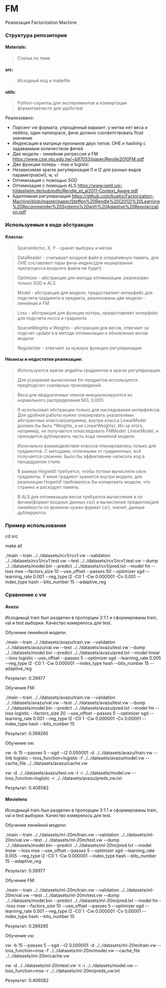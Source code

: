 # FM
Реализация Factorization Machine

### Структура репозитория

#### Materials:
> Статьи по теме

#### src:
> Исходный код и makefile

#### utils: 
> Python-скрипты для экспериментов и конвертации форматов(чисто для удобства)

Реализовано:
* Парсинг vw формата, упрощённый вариант: у метки нет веса и лейбла, один namespace, фиче должно соответствовать float значение
* Индексация в матрице признаков двух типов: OHE и hashing с задаваемым количеством фичей
* Две модели - линейная регрессия и FM https://www.csie.ntu.edu.tw/~b97053/paper/Rendle2010FM.pdf
* Две функции потерь - mse и logistic
* Независимая sparse регуляризация l1 и l2 для разных видов параметров(w0, w, v)
* Оптимизация с помощью SGD
* Оптимизация с помощью ALS https://www.ismll.uni-hildesheim.de/pub/pdfs/Rendle_et_al2011-Context_Aware.pdf
* Адаптивная регуляризация https://github.com/buptjz/Factorization-Machine/blob/master/paper/Steffen%20Rendle%20(2012)%20Learning%20Recommender%20Systems%20with%20Adaptive%20Regularization.pdf


### Используемые в коде абстракции

#### Классы:
> SparseVector, X, Y - хранят выборку и метки

> DataReader - считывает входной файл в оперативную память, для OHE составляют пары фича-индекс(для хеширования препроцесса входного файла не будет)

> Optimizer - абстракция для метода оптимизации, реализован только SGD и ALS

> Model - абстракция для модели, предоставляет интерфейс для подсчета градиента и предикта, реализованы две модели - линейная и FM

> Loss - абстракция для функции потерь, предоставляет интерфейс для подсчета лосса и градиента

> SparseWeights и Weights - абстракция для весов, отвечает за подсчет update'а в методе оптимизации и обновление весов модели

> Regularizer - отвечает за нужную функцию регуляризации

#### Нюансы и недостатки реализации:

> Используются sparse апдейты градиeнтов и sparse регуляризация.

> Для ускорения вычисления fm-предиктов используется предподсчет скалярных произведений.

> Веса для квадратичных членов инициализируются из нормального распределения N(0, 0.001).

> Я использовал абстракции только для наследования интерфейсов. Для удобной работы нужно оперировать указателями абстрактных классов(например, внутри класса LinearModel должен бы быть *Weights, а не LinearWeights). Из-за этого, например, не получается отнаследовать FMModel: LinearModel, и приходится дублировать часть кода линейной модели.

> Изначально взаимодействия классов планировались только для градиентов. С методами, отличными от градиентных, всё получается сложнее. Было бы эффективнее написать код в процедурном стиле.

> В рамках Hogwild! требуется, чтобы потоки вычисляли свои градиенты. У меня градиент хранится внутри модели, для реализации Hogwild! требовалось бы копировать модели, что странно и расходует память.

> В ALS для оптимизации весов требуются вычисления и по фичам(формат входных данных csc) и вычисление предиктов(для линейности по времени нужен формат csr), значит, данные дублируются.


### Пример использования

cd src

make all

./main --train ../../datasets/rcv1/rcv1.vw --validation ../../datasets/rcv1/rcv1.test.vw --test ../../datasets/rcv1/rcv1.test.vw --dump ../../datasets/model.bin --predict ../../datasets/rcv1/pred.txt --model fm --loss mse --factors_size 10 --use_offset --passes 50 --optimizer sgd --learning_rate 0.001 --reg_type l2 -C0 1 -Cw 0.000001 -Cv 0.001 --index_type hash --bits_number 15 --adaptive_reg


### Сравнение c vw 

#### Avazu

Исходныцй train был разделен в пропорции 3:1:1 и сформированы train, val и test выборки. Качество измерялось для test. 

Обучение линейной модели:

./main --train ../../datasets/avazu/train.vw --validation ../../datasets/avazu/val.vw --test ../../datasets/avazu/test.vw --dump ../../datasets/model.bin --predict ../../datasets/avazu/pred.txt --model linear --loss logistic --use_offset --passes 5 --optimizer sgd --learning_rate 0.005 --reg_type l2 -C0 1 -Cw 0.000001 --index_type hash --bits_number 15 --adaptive_reg

Результат:
0.39977

Обучение FM:

./main --train ../../datasets/avazu/train.vw --validation ../../datasets/avazu/val.vw --test ../../datasets/avazu/test.vw --dump ../../datasets/model.bin --predict ../../datasets/avazu/pred.txt --model fm --loss logistic --factors_size 20 --use_offset --passes 5 --optimizer sgd --learning_rate 0.001 --reg_type l2 -C0 1 -Cw 0.000001 -Cv 0.00001 --index_type hash --bits_number 15

Результат:
0.399265

Обучение vw:

vw -b 15 --passes 5 --sgd --l2 0.000001 -d ../../datasets/avazu/train.vw --link logistic --loss_function=logistic -f ../../datasets/avazu/model.vw --cache_file ../../datasets/avazu/cache.vw

vw -d ../../datasets/avazu/test.vw -t -i ../../datasets/model.vw --loss_function=logistic -r ../../datasets/avazu/preds_vw.txt

Результат:
0.406582

#### Movielens

Исходныцй train был разделен в пропорции 3:1:1 и сформированы train, val и test выборки. Качество измерялось для test. 

Обучение линейной модели:

./main --train ../../datasets/ml-20m/train.vw --validation ../../datasets/ml-20m/val.vw --test ../../datasets/ml-20m/test.vw --dump ../../datasets/model.bin --predict ../../datasets/ml-20m/pred.txt --model linear --loss mse --use_offset --passes 5 --optimizer sgd --learning_rate 0.005 --reg_type l2 -C0 1 -Cw 0.000001 --index_type hash --bits_number 15 --adaptive_reg

Результат:
0.39977

Обучение FM:

./main --train ../../datasets/ml-20m/train.vw --validation ../../datasets/ml-20m/val.vw --test ../../datasets/ml-20m/test.vw --dump ../../datasets/model.bin --predict ../../datasets/ml-20m/pred.txt --model fm --loss mse --factors_size 10 --use_offset --passes 5 --optimizer sgd --learning_rate 0.001 --reg_type l2 -C0 1 -Cw 0.000001 -Cv 0.00001 --index_type hash --bits_number 15

Результат:
0.399265

Обучение vw:

vw -b 15 --passes 5 --sgd --l2 0.000001 -d ../../datasets/ml-20m/train.vw --loss_function=mse -f ../../datasets/ml-20m/model.vw --cache_file ../../datasets/ml-20m/cache.vw

vw -d ../../datasets/ml-20mtest.vw -t -i ../../datasets/model.vw --loss_function=mse -r ../../datasets/ml-20m/preds_vw.txt

Результат:
0.406582

